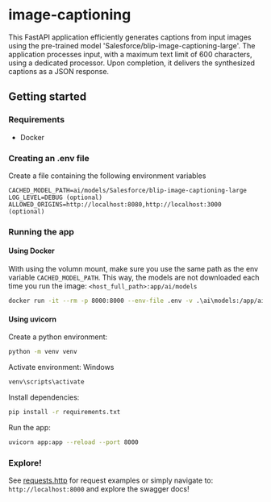 # image-captioning

This FastAPI application efficiently generates captions from input images using the pre-trained model 'Salesforce/blip-image-captioning-large'. The application processes input, with a maximum text limit of 600 characters, using a dedicated processor. Upon completion, it delivers the synthesized captions as a JSON response.

## Getting started

### Requirements

- Docker

### Creating an .env file

Create a file containing the following environment variables

```
CACHED_MODEL_PATH=ai/models/Salesforce/blip-image-captioning-large
LOG_LEVEL=DEBUG (optional)
ALLOWED_ORIGINS=http://localhost:8080,http://localhost:3000  (optional)
```

### Running the app

#### Using Docker

With using the volumn mount, make sure you use the same path as the env variable `CACHED_MODEL_PATH`. This way, the models are not downloaded each time you run the image: `<host_full_path>:app/ai/models`

```bash
docker run -it --rm -p 8000:8000 --env-file .env -v .\ai\models:/app/ai/models lenndewolten/imaginarrative_image_captioning:salesforce-blip-image-captioning-large-v3
```

#### Using uvicorn

Create a python environment:

```bash
python -m venv venv
```

Activate environment:
Windows

```bash
venv\scripts\activate
```

Install dependencies:

```bash
pip install -r requirements.txt
```

Run the app:

```bash
uvicorn app:app --reload --port 8000
```

### Explore!

See [requests.http](./requests.http) for request examples or simply navigate to: `http://localhost:8000` and explore the swagger docs!
